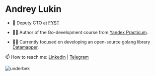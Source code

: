 <h1 align="left"> Andrey Lukin</h1>

- 💼 Deputy CTO at <a href="https://fyst.com/"  target="blank">FYST</a> 

- 👨‍🏫 Author of the Go-development course from <a href="https://practicum.yandex.ru/go-advanced/" target="blank">Yandex Practicum</a>. 

- 👨‍💻 Currently focused on developing an open-source golang library <a href="https://github.com/underbek/datamapper"  target="blank">Datamapper</a>. 

📫 How to reach me: <a href="https://www.linkedin.com/in/andrey-lukin-874123210/"  target="blank">Linkedin</a> | <a href="https://t.me/underbek"  target="blank">Telegram</a> 

<p>&nbsp;<img align="left" src="https://github-readme-stats.vercel.app/api?username=underbek&show_icons=true&hide_title=true" alt="underbek" /></p>
